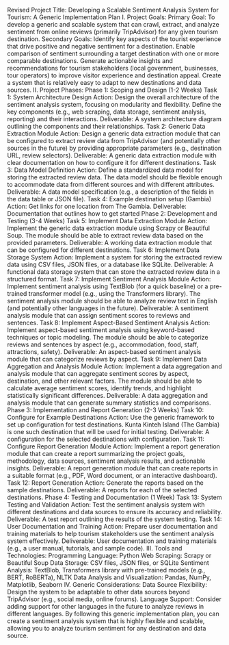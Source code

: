 Revised Project Title: Developing a Scalable Sentiment Analysis System for Tourism: A Generic Implementation Plan
I. Project Goals:
Primary Goal: To develop a generic and scalable system that can crawl, extract, and analyze sentiment from online reviews (primarily TripAdvisor) for any given tourism destination.
Secondary Goals:
Identify key aspects of the tourist experience that drive positive and negative sentiment for a destination.
Enable comparison of sentiment surrounding a target destination with one or more comparable destinations.
Generate actionable insights and recommendations for tourism stakeholders (local government, businesses, tour operators) to improve visitor experience and destination appeal.
Create a system that is relatively easy to adapt to new destinations and data sources.
II. Project Phases:
Phase 1: Scoping and Design (1-2 Weeks)
Task 1: System Architecture Design
Action: Design the overall architecture of the sentiment analysis system, focusing on modularity and flexibility. Define the key components (e.g., web scraping, data storage, sentiment analysis, reporting) and their interactions.
Deliverable: A system architecture diagram outlining the components and their relationships.
Task 2: Generic Data Extraction Module
Action: Design a generic data extraction module that can be configured to extract review data from TripAdvisor (and potentially other sources in the future) by providing appropriate parameters (e.g., destination URL, review selectors).
Deliverable: A generic data extraction module with clear documentation on how to configure it for different destinations.
Task 3: Data Model Definition
Action: Define a standardized data model for storing the extracted review data. The data model should be flexible enough to accommodate data from different sources and with different attributes.
Deliverable: A data model specification (e.g., a description of the fields in the data table or JSON file).
Task 4: Example destination setup (Gambia)
Action: Get links for one location from The Gambia.
Deliverable: Documentation that outlines how to get started
Phase 2: Development and Testing (3-4 Weeks)
Task 5: Implement Data Extraction Module
Action: Implement the generic data extraction module using Scrapy or Beautiful Soup. The module should be able to extract review data based on the provided parameters.
Deliverable: A working data extraction module that can be configured for different destinations.
Task 6: Implement Data Storage System
Action: Implement a system for storing the extracted review data using CSV files, JSON files, or a database like SQLite.
Deliverable: A functional data storage system that can store the extracted review data in a structured format.
Task 7: Implement Sentiment Analysis Module
Action: Implement sentiment analysis using TextBlob (for a quick baseline) or a pre-trained transformer model (e.g., using the Transformers library). The sentiment analysis module should be able to analyze review text in English (and potentially other languages in the future).
Deliverable: A sentiment analysis module that can assign sentiment scores to reviews and sentences.
Task 8: Implement Aspect-Based Sentiment Analysis
Action: Implement aspect-based sentiment analysis using keyword-based techniques or topic modeling. The module should be able to categorize reviews and sentences by aspect (e.g., accommodation, food, staff, attractions, safety).
Deliverable: An aspect-based sentiment analysis module that can categorize reviews by aspect.
Task 9: Implement Data Aggregation and Analysis Module
Action: Implement a data aggregation and analysis module that can aggregate sentiment scores by aspect, destination, and other relevant factors. The module should be able to calculate average sentiment scores, identify trends, and highlight statistically significant differences.
Deliverable: A data aggregation and analysis module that can generate summary statistics and comparisons.
Phase 3: Implementation and Report Generation (2-3 Weeks)
Task 10: Configure for Example Destinations
Action: Use the generic framework to set up configuration for test destinations. Kunta Kinteh Island (The Gambia) is one such destination that will be used for initial testing.
Deliverable: A configuration for the selected destinations with configuration.
Task 11: Configure Report Generation Module
Action: Implement a report generation module that can create a report summarizing the project goals, methodology, data sources, sentiment analysis results, and actionable insights.
Deliverable: A report generation module that can create reports in a suitable format (e.g., PDF, Word document, or an interactive dashboard).
Task 12: Report Generation
Action: Generate the reports based on the sample destinations.
Deliverable: A reports for each of the selected destinations.
Phase 4: Testing and Documentation (1 Week)
Task 13: System Testing and Validation
Action: Test the sentiment analysis system with different destinations and data sources to ensure its accuracy and reliability.
Deliverable: A test report outlining the results of the system testing.
Task 14: User Documentation and Training
Action: Prepare user documentation and training materials to help tourism stakeholders use the sentiment analysis system effectively.
Deliverable: User documentation and training materials (e.g., a user manual, tutorials, and sample code).
III. Tools and Technologies:
Programming Language: Python
Web Scraping: Scrapy or Beautiful Soup
Data Storage: CSV files, JSON files, or SQLite
Sentiment Analysis: TextBlob, Transformers library with pre-trained models (e.g., BERT, RoBERTa), NLTK
Data Analysis and Visualization: Pandas, NumPy, Matplotlib, Seaborn
IV. Generic Considerations:
Data Source Flexibility: Design the system to be adaptable to other data sources beyond TripAdvisor (e.g., social media, online forums).
Language Support: Consider adding support for other languages in the future to analyze reviews in different languages.
By following this generic implementation plan, you can create a sentiment analysis system that is highly flexible and scalable, allowing you to analyze tourism sentiment for any destination and data source.